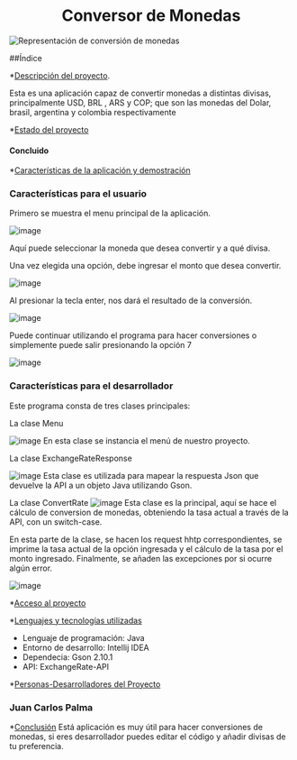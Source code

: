 <h1 align = "center">Conversor de Monedas</h1>




![Representación de conversión de monedas](https://github.com/user-attachments/assets/965ce748-79da-4917-a19d-4b59325bba8d)



##Índice

*[Descripción del proyecto](#Descripción-del-proyecto).
<p>Esta es una aplicación capaz de convertir monedas a distintas divisas, principalmente USD, BRL , ARS y COP; que son las monedas del Dolar, brasil, argentina y colombia respectivamente</p>

*[Estado del proyecto](#Estado-del-proyecto)
<h4>Concluido</h4>

*[Características de la aplicación y demostración](#Características-de-la-aplicación-y-demostración)

<h3>Características para el usuario</h3>
Primero se muestra el menu principal de la aplicación.

![image](https://github.com/user-attachments/assets/1c2855cc-1a10-468b-b629-c2313f2eeeda)

Aquí puede seleccionar la moneda que desea convertir y a qué divisa.

Una vez elegida una opción, debe ingresar el monto que desea convertir.

![image](https://github.com/user-attachments/assets/078f2991-6978-44e6-af32-4b9b153813bb)

Al presionar la tecla enter, nos dará el resultado de la conversión.

![image](https://github.com/user-attachments/assets/e57ba2f1-4a6f-4749-914a-a3b9950c48d3)

Puede continuar utilizando el programa para hacer conversiones o simplemente puede salir presionando la opción 7

![image](https://github.com/user-attachments/assets/ed878210-af76-4d87-93b9-1f26e792a65e)

<h3>Características para el desarrollador</h3>

Este programa consta de tres clases principales:

La clase Menu

![image](https://github.com/user-attachments/assets/61249907-2c59-49f9-8bad-68a8ee8a5d21)
En esta clase se instancia el menú de nuestro proyecto.

La clase ExchangeRateResponse

![image](https://github.com/user-attachments/assets/e88f038f-120c-4e5c-b5c4-5328d03d3575)
Esta clase es utilizada para mapear la respuesta Json que devuelve la API a un objeto Java utilizando Gson.

La clase ConvertRate
![image](https://github.com/user-attachments/assets/d99f62a7-a23b-46d3-8612-6ed9ab54246b)
Esta clase es la principal, aquí se hace  el cálculo de conversion de monedas, obteniendo la tasa actual a través de la API, con un switch-case.

En esta parte de la clase, se hacen los request hhtp correspondientes, se imprime la tasa actual de la opción ingresada y el cálculo de la tasa por el monto ingresado. Finalmente, se añaden las excepciones por si ocurre algún error.

![image](https://github.com/user-attachments/assets/43f7f3fd-abea-4d2d-82ed-34b27a1406e0)






*[Acceso al proyecto](#acceso-proyecto)

*[Lenguajes y tecnologías utilizadas](#tecnologías-utilizadas)
- Lenguaje de programación: Java
- Entorno de desarrollo: Intellij IDEA
- Dependecia: Gson 2.10.1
- API: ExchangeRate-API

*[Personas-Desarrolladores del Proyecto](#personas-desarrolladores)

<h3>Juan Carlos Palma</h3> 


*[Conclusión](#conclusión)
Está aplicación es muy útil para hacer conversiones de monedas, si eres desarrollador puedes editar el código y añadir divisas de tu preferencia.
